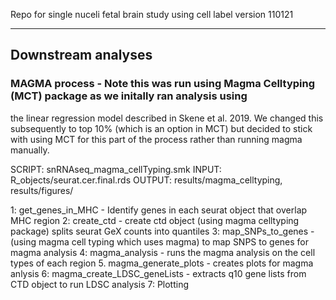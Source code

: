 Repo for single nuceli fetal brain study using cell label version 110121

***

## Downstream analyses

### MAGMA process - Note this was run using Magma Celltyping (MCT) package as we initally ran analysis using 
the linear regression model described in Skene et al. 2019. We changed this subsequently to top 10% (which is an option in MCT) but decided 
to stick with using MCT for this part of the process rather than running magma manually.

SCRIPT: snRNAseq_magma_cellTyping.smk
INPUT:  R_objects/seurat.cer.final.rds
OUTPUT: results/magma_celltyping, results/figures/

1: get_genes_in_MHC - Identify genes in each seurat object that overlap MHC region
2: create_ctd - create ctd object (using magma celltyping package) splits seurat GeX counts into quantiles
3: map_SNPs_to_genes - (using magma cell typing which uses magma) to map SNPS to genes for magma analysis
4: magma_analysis - runs the magma analysis on the cell types of each region 
5. magma_generate_plots - creates plots for magma anlysis
6: magma_create_LDSC_geneLists - extracts q10 gene lists from CTD object to run LDSC analysis
7: Plotting  
